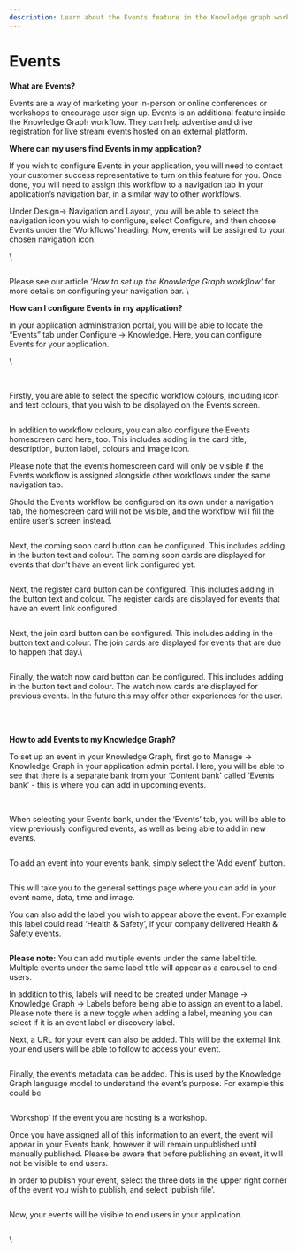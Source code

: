```yaml
---
description: Learn about the Events feature in the Knowledge graph workflow
---
```


# Events

**What are Events?**

Events are a way of marketing your in-person or online conferences or workshops to encourage user sign up. Events is an additional feature inside the  Knowledge Graph workflow. They can help  advertise and drive registration for live stream events hosted on an external platform.



**Where can my users find Events in my application?**&#x20;

If you wish to configure Events in your application, you will need to contact your customer success representative to turn on this feature for you. Once done, you will need to assign this workflow to a navigation tab in your application’s navigation bar, in a similar way to other workflows.&#x20;



Under Design→ Navigation and Layout, you will be able to select the navigation icon you wish to configure, select Configure, and then choose Events under the ‘Workflows’ heading. Now, events will be assigned to your chosen navigation icon. &#x20;

\


<figure><img src="https://lh7-us.googleusercontent.com/WAHhCQEjiZj_p1R9cTlJD_rEFolcpxRWvvxMDQpP0Q0PlXPPcB3lQYNmSY8AE7MOOJ4I7l78R2LLTij98F1DGF5QnK3g38HJRL_8e5tzZM_XB94ai7QvAU-qRW-3OUzqqbikVUGLBpQDSlZyj5oa5bI" alt=""><figcaption></figcaption></figure>

Please see our article _‘How to set up the Knowledge Graph workflow’_ for more details on configuring your navigation bar. \


**How can I configure Events in my application?**&#x20;

In your application administration portal, you will be able to locate the “Events” tab under Configure → Knowledge. Here, you can configure Events for your application.&#x20;

\


<figure><img src="../../../../.gitbook/assets/Screenshot 2024-02-28 at 10.50.45.png" alt=""><figcaption></figcaption></figure>

\
Firstly, you are able to select the specific workflow colours, including icon and text colours, that you wish to be displayed on the Events screen.&#x20;

<figure><img src="../../../../.gitbook/assets/Screenshot 2024-02-28 at 10.52.22.png" alt=""><figcaption></figcaption></figure>

In addition to workflow colours, you can also configure the Events homescreen card here, too. This includes adding in the card title, description, button label, colours and image icon.

Please note that the events homescreen card will only be visible if the Events workflow is assigned alongside other workflows under the same navigation tab.

Should the Events workflow be configured on its own under a navigation tab, the homescreen card will not be visible, and the workflow will fill the entire user’s screen instead.



<figure><img src="../../../../.gitbook/assets/Screenshot 2024-02-28 at 10.54.55.png" alt=""><figcaption></figcaption></figure>

Next, the coming soon card button can be configured. This includes adding in the button text and colour. The coming soon cards are displayed for events that don’t have an event link configured yet.&#x20;



<figure><img src="../../../../.gitbook/assets/Screenshot 2024-02-28 at 10.57.59.png" alt=""><figcaption></figcaption></figure>



Next, the register card button can be configured. This includes adding in the button text and colour. The register cards are displayed for events that have an event link configured.

<figure><img src="../../../../.gitbook/assets/Screenshot 2024-02-28 at 10.58.38.png" alt=""><figcaption></figcaption></figure>

Next, the join card button can be configured. This includes adding in the button text and colour. The join cards are displayed for events that are due to happen that day.\


<figure><img src="../../../../.gitbook/assets/Screenshot 2024-02-28 at 10.58.44.png" alt=""><figcaption></figcaption></figure>

Finally, the watch now card button can be configured. This includes adding in the button text and colour. The watch now cards are displayed for previous events. In the future this may offer other experiences for the user.

<figure><img src="../../../../.gitbook/assets/Screenshot 2024-02-28 at 10.58.47.png" alt=""><figcaption></figcaption></figure>

\
\
**How to add Events to my Knowledge Graph?**&#x20;

To set up an event in your Knowledge Graph, first go to Manage → Knowledge Graph in your application admin portal. Here, you will be able to see that there is a separate bank from your ‘Content bank’ called ‘Events bank’ - this is where you can add in upcoming events.



<figure><img src="../../../../.gitbook/assets/Screenshot 2024-02-28 at 11.01.51.png" alt=""><figcaption></figcaption></figure>

\
When selecting your Events bank, under the ‘Events’ tab, you will be able to view previously configured events, as well as being able to add in new events.&#x20;

<figure><img src="https://lh7-us.googleusercontent.com/KaLFItKIZs8VhM43CJGczgCoy_BRk02dtyglGBxey9I-dJ1kfk7bPVikCFicoAWXCxYUnaOhqC1uHno2qCw3QnVYPNbeshBJdSy1aSRW7X4jxEww73B_xUjTS-9U1mzQ9n8mGdbb7O-fzwNp0bJ7kS4" alt=""><figcaption></figcaption></figure>

To add an event into your events bank, simply select the ‘Add event’ button.&#x20;

<figure><img src="https://lh7-us.googleusercontent.com/70V9r4e00xajc8PZxaAVKqRBeij9-f5IazTdLLWacixnRXoAnmqcU0hQgK4jta7jciElLB0GhKch4dWuJqFnXzB5ZQ8RNe5AtXNVQ6VPpJ3DWKU-2HKQ1mdnzo_E7JQQF1RM-5y_PmE-VdpN4MqWslI" alt=""><figcaption></figcaption></figure>

This will take you to the general settings page where you can add in your event name, data, time and image.&#x20;



You can also add the label you wish to appear above the event. For example this label could read ‘Health & Safety’, if your company delivered Health & Safety events.&#x20;

<figure><img src="https://lh7-us.googleusercontent.com/EfZ10L8rfRNcV2mtCftglTHXx0eFRUwv2DuLmh6HhJYKQbOVG0blGrbsA1WkDJrK_SPysRBusniLaLbhRrjTQGXm9Nqzy5KorCTxrSBQ1fCXlFqD1g8bx1NgfJ1Vk9mK-3GVonnvkwwQbXBDyWPNYgM" alt=""><figcaption></figcaption></figure>

**Please note:** You can add multiple events under the same label title. Multiple events under the same label title will appear as a carousel to end-users.&#x20;



In addition to this, labels will need to be created under Manage → Knowledge Graph → Labels before being able to assign an event to a label. Please note there is a new toggle when adding a label, meaning you can select if it is an event label or discovery label.



Next, a URL for your event can also be added. This will be the external link your end users will be able to follow to access your event.

<figure><img src="https://lh7-us.googleusercontent.com/d2qunj1Ambt9Eo0zT37v8nxHWUvd3eEhf0Qj3WeVIKFQq_ivlDKDuWKAcRU0E3OjemtRQEQ3CXYxCWQZBwy8Dfad7S8nHZhYx0Q45xVFsMsp3tgKKiRJqKMsSQK3QumtowsDEVwJwR5tvbe7eXtZbP8" alt=""><figcaption></figcaption></figure>

Finally, the event’s metadata can be added. This is used by the Knowledge Graph language model to understand the event’s purpose. For example this could be&#x20;

<figure><img src="https://lh7-us.googleusercontent.com/p-4VCbDLjQEreD_RlXlNAznfji0LmjIOt4Asdxo_0LT9xP266T9ISIpYzV53HDahzWEAsF4honlYP5iqgP8eJyL0_2v1iyRN-YUYyePUsB7bCvpIs2OKj3KE1FcIQAfIYwEj_FazKdKD6Nwnl_vOcqo" alt=""><figcaption></figcaption></figure>

‘Workshop’ if the event you are hosting is a workshop.&#x20;

Once you have assigned all of this information to an event, the event will appear in your Events bank, however it will remain unpublished until manually published. Please be aware that before publishing an event, it will not be visible to end users.&#x20;



In order to publish your event, select the three dots in the upper right corner of the event you wish to publish, and select ‘publish file’.

&#x20;

<figure><img src="https://lh7-us.googleusercontent.com/7kMHwaVnVXFHZUrJXaHyeTAhHma9x3f_rGoVgYM8lJ0wGZIHlUA5ZLfmdZal4oBswLC9XciIxe57p05noFeeJgZly86Z_KkM2JSbwnW5MNJ2VrciwsnmgHSC13feHXP5SGR3BtiVzWbcvIAt1vAPgw8" alt=""><figcaption></figcaption></figure>



Now, your events will be visible to end users in your application.&#x20;

<figure><img src="https://lh7-us.googleusercontent.com/9n6TDKehgO3q5t43rZ6ovMgc9WDdJVVxTddZxn1dbgblBTbdgxdywey1Uym5BOlJvnrwQOQXKsHL-xs6KEUDEZ4XXyavCT17QliPoIpI4DvXAqLea7LWTus2ZvEGrxuipuXWuHsw7Pt8dt1gyQJhPxQ" alt=""><figcaption></figcaption></figure>

\


&#x20;
